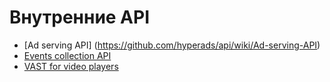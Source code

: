 # Внутренние API

* [Ad serving API] (https://github.com/hyperads/api/wiki/Ad-serving-API)
* [Events collection API](https://github.com/hyperads/api/wiki/Publisher-events-API)
* [VAST for video players](https://github.com/hyperads/api/wiki/VAST-player-API)
